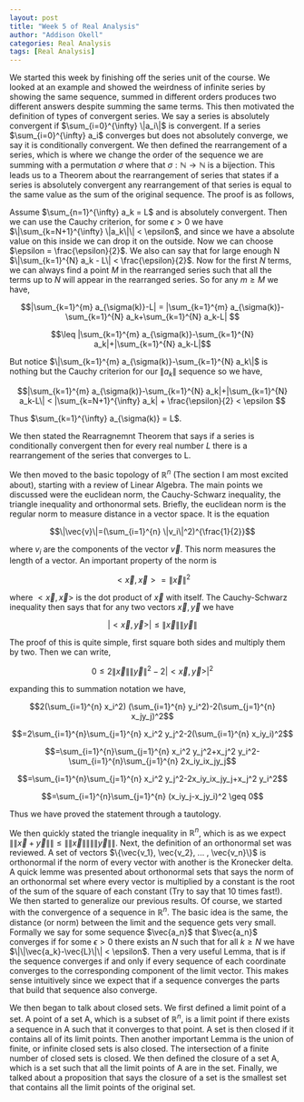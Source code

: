 ```yaml
---
layout: post
title: "Week 5 of Real Analysis"
author: "Addison Okell"
categories: Real Analysis
tags: [Real Analysis]
---
```


We started this week by finishing off the series unit of the course. We looked at an example and showed the weirdness of infinite series by showing the same sequence, summed in different orders produces two different answers despite summing the same terms. This then motivated the definition of types of convergent series. We say a series is absolutely convergent if $\sum_{i=0}^{\infty} \|a_i\|$ is convergent. If a series $\sum_{i=0}^{\infty} a_i$ converges but does not absolutely converge, we say it is conditionally convergent. We then defined the rearrangement of a series, which is where we change the order of the sequence we are summing with a permutation $\sigma$ where that $\sigma : \mathbb{N} \to \mathbb{N}$ is a bijection. This leads us to a Theorem about the rearrangement of series that states if a series is absolutely convergent any rearrangement of that series is equal to the same value as the sum of the original sequence. The proof is as follows, 

Assume $\sum_{n=1}^{\infty} a_k = L$ and is absolutely convergent. Then we can use the Cauchy criterion, for some $\epsilon > 0$ we have $\|\sum_{k=N+1}^{\infty} \|a_k\|\| < \epsilon$, and since we have a absolute value on this inside we can drop it on the outside. Now we can choose $\epsilon = \frac{\epsilon}{2}$. We also can say that for large enough N $\|\sum_{k=1}^{N} a_k - L\| < \frac{\epsilon}{2}$. Now for the first $N$ terms, we can always find a point $M$ in the rearranged series such that all the terms up to $N$ will appear in the rearranged series. So for any $m \geq M$ we have,

$$|\sum_{k=1}^{m} a_{\sigma(k)}-L| = |\sum_{k=1}^{m} a_{\sigma(k)}-\sum_{k=1}^{N} a_k+\sum_{k=1}^{N} a_k-L| $$

$$\leq |\sum_{k=1}^{m} a_{\sigma(k)}-\sum_{k=1}^{N} a_k|+|\sum_{k=1}^{N} a_k-L|$$

But notice $\|\sum_{k=1}^{m} a_{\sigma(k)}-\sum_{k=1}^{N} a_k\|$ is nothing but the Cauchy criterion for our $\|a_k\|$ sequence so we have,

$$|\sum_{k=1}^{m} a_{\sigma(k)}-\sum_{k=1}^{N} a_k|+|\sum_{k=1}^{N} a_k-L\| < |\sum_{k=N+1}^{\infty} a_k| + \frac{\epsilon}{2} < \epsilon $$

Thus $\sum_{k=1}^{\infty} a_{\sigma(k)} = L$.

We then stated the Rearragnemnt Theorem that says if a series is conditionally convergent then for every real number $L$ there is a rearrangement of the series that converges to L.

We then moved to the basic topology of $\mathbb{R}^n$ (The section I am most excited about), starting with a review of Linear Algebra. The main points we discussed were the euclidean norm, the Cauchy-Schwarz inequality, the triangle inequality and orthonormal sets. Briefly, the euclidean norm is the regular norm to measure distance in a vector space. It is the equation 

$$\|\vec{v}\|=(\sum_{i=1}^{n} \|v_i\|^2)^{\frac{1}{2}}$$ 

where $v_i$ are the components of the vector $\vec{v}$. This norm measures the length of a vector. An important property of the norm is 

$$< \vec{x},\vec{x} > =\|\vec{x}\|^2$$ 

where $<\vec{x},\vec{x}>$ is the dot product of $\vec{x}$ with itself. The Cauchy-Schwarz inequality then says that for any two vectors $\vec{x}, \vec{y}$ we have 

$$|<\vec{x},\vec{y}>| \leq \|\vec{x}\|\|\vec{y}\|$$ 

The proof of this is quite simple, first square both sides and multiply them by two. Then we can write,

$$0 \leq 2\|\vec{x}\|\|\vec{y}\|^2-2|<\vec{x},\vec{y}>|^2$$ 

expanding this to summation notation we have,

$$2(\sum_{i=1}^{n} x_i^2) (\sum_{i=1}^{n} y_i^2)-2(\sum_{j=1}^{n} x_jy_j)^2$$

$$=2\sum_{i=1}^{n}\sum_{j=1}^{n} x_i^2 y_j^2-2(\sum_{i=1}^{n} x_iy_i)^2$$

$$=\sum_{i=1}^{n}\sum_{j=1}^{n} x_i^2 y_j^2+x_j^2 y_i^2-\sum_{i=1}^{n}\sum_{j=1}^{n} 2x_iy_ix_jy_j$$

$$=\sum_{i=1}^{n}\sum_{j=1}^{n} x_i^2 y_j^2-2x_iy_ix_jy_j+x_j^2 y_i^2$$

$$=\sum_{i=1}^{n}\sum_{j=1}^{n} (x_iy_j-x_jy_i)^2 \geq 0$$

Thus we have proved the statement through a tautology.

We then quickly stated the triangle inequality in $\mathbb{R}^n$, which is as we expect $\|\|\vec{x}+\vec{y}\|\| \leq \|\|\vec{x}\|\|\|\|\vec{y}\|\|$. Next, the definition of an orthonormal set was reviewed. A set of vectors $\{\vec{v_1}, \vec{v_2}, ... , \vec{v_n}\}$ is orthonormal if the norm of every vector with another is the Kronecker delta. A quick lemme was presented about orthonormal sets that says the norm of an orthonormal set where every vector is multiplied by a constant is the root of the sum of the square of each constant (Try to say that 10 times fast!). We then started to generalize our previous results. Of course, we started with the convergence of a sequence in $\mathbb{R}^n$. The basic idea is the same, the distance (or norm) between the limit and the sequence gets very small. Formally we say for some sequence $\vec{a_n}$ that $\vec{a_n}$ converges if for some $\epsilon > 0$ there exists an $N$ such that for all $k\geq N$ we have $\|\|\vec{a_k}-\vec{L}\|\| < \epsilon$. Then a very useful Lemma, that is if the sequence converges if and only if every sequence of each coordinate converges to the corresponding component of the limit vector. This makes sense intuitively since we expect that if a sequence converges the parts that build that sequence also converge. 

We then began to talk about closed sets. We first defined a limit point of a set. A point of a set A, which is a subset of $\mathbb{R}^n$, is a limit point if there exists a sequence in A such that it converges to that point. A set is then closed if it contains all of its limit points. Then another important Lemma is the union of finite, or infinite closed sets is also closed. The intersection of a finite number of closed sets is closed. We then defined the closure of a set A, which is a set such that all the limit points of A are in the set. Finally, we talked about a proposition that says the closure of a set is the smallest set that contains all the limit points of the original set. 


